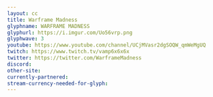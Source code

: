 ```yaml
---
layout: cc
title: Warframe Madness
glyphname: WARFRAME MADNESS
glyphurl: https://i.imgur.com/Uo56vrp.png
glyphwave: 3
youtube: https://www.youtube.com/channel/UCjMVasr2dgSOQW_qmWeMgUQ
twitch: https://www.twitch.tv/vamp6x6x6x
twitter: https://twitter.com/WarframeMadness
discord: 
other-site: 
currently-partnered: 
stream-currency-needed-for-glyph: 
---
```


